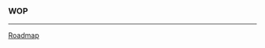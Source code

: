 ### WOP
*****
[Roadmap](https://github.com/vozimby/vozimsan/blob/ea80aa2c51a511f0ff711bd38fe701bb2b71b5e2/ROADMAP.md)
